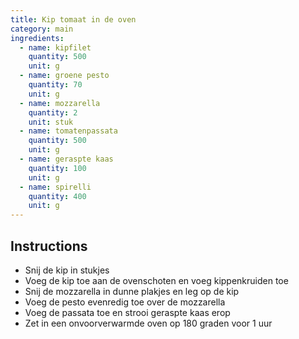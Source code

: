 ```yaml
---
title: Kip tomaat in de oven
category: main
ingredients:
  - name: kipfilet
    quantity: 500
    unit: g
  - name: groene pesto
    quantity: 70
    unit: g
  - name: mozzarella
    quantity: 2
    unit: stuk
  - name: tomatenpassata
    quantity: 500
    unit: g
  - name: geraspte kaas
    quantity: 100
    unit: g
  - name: spirelli
    quantity: 400
    unit: g
---
```


<Recipe />

## Instructions

- Snij de kip in stukjes
- Voeg de kip toe aan de ovenschoten en voeg kippenkruiden toe
- Snij de mozzarella in dunne plakjes en leg op de kip
- Voeg de pesto evenredig toe over de mozzarella
- Voeg de passata toe en strooi geraspte kaas erop
- Zet in een onvoorverwarmde oven op 180 graden voor 1 uur
